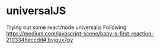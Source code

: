 # universalJS
Trying out some react/node universaljs
Following https://medium.com/javascript-scene/baby-s-first-reaction-2103348eccdd#.bvjgux7gy
